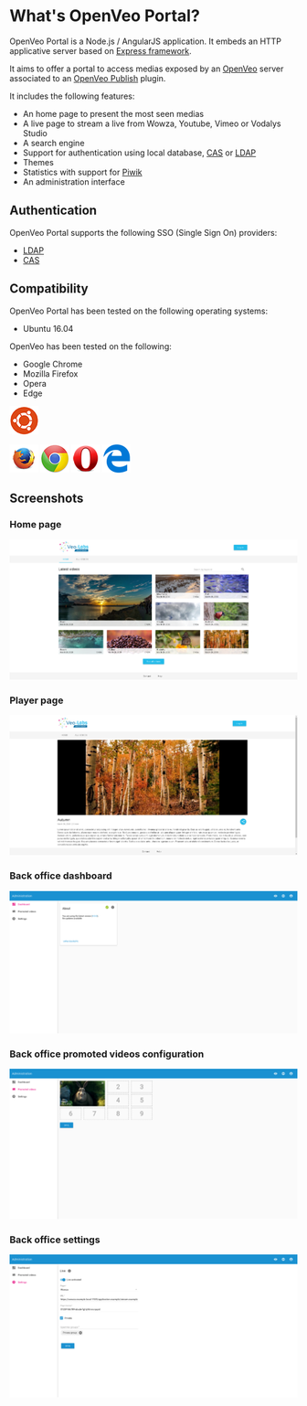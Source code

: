 # What's OpenVeo Portal?

OpenVeo Portal is a Node.js / AngularJS application. It embeds an HTTP applicative server based on [Express framework](http://expressjs.com/).

It aims to offer a portal to access medias exposed by an [OpenVeo](https://github.com/veo-labs/openveo-core) server associated to an [OpenVeo Publish](https://github.com/veo-labs/openveo-publish) plugin.

It includes the following features:

- An home page to present the most seen medias
- A live page to stream a live from Wowza, Youtube, Vimeo or Vodalys Studio
- A search engine
- Support for authentication using local database, [CAS](https://www.apereo.org/projects/cas) or [LDAP](https://en.wikipedia.org/wiki/Lightweight_Directory_Access_Protocol)
- Themes
- Statistics with support for [Piwik](http://piwik.org/)
- An administration interface

## Authentication

OpenVeo Portal supports the following SSO (Single Sign On) providers:

- [LDAP](https://en.wikipedia.org/wiki/Lightweight_Directory_Access_Protocol)
- [CAS](https://www.apereo.org/projects/cas)

## Compatibility

OpenVeo Portal has been tested on the following operating systems:

- Ubuntu 16.04

OpenVeo has been tested on the following:

- Google Chrome
- Mozilla Firefox
- Opera
- Edge

![Ubuntu](images/operating-systems/ubuntu.gif)

![Firefox](images/browsers/firefox.gif)
![Google Chrome](images/browsers/chrome.gif)
![Opera](images/browsers/opera.gif)
![Edge](images/browsers/edge.gif)

## Screenshots

### Home page
![Home page](images/screenshots/home-page.png)

### Player page
![Player page](images/screenshots/player-page.png)

### Back office dashboard
![Back office dashboard](images/screenshots/back-office-dashboard.png)

### Back office promoted videos configuration
![Back office promoted videos](images/screenshots/back-office-promoted-videos.png)

### Back office settings
![Back office settings](images/screenshots/back-office-settings.png)
